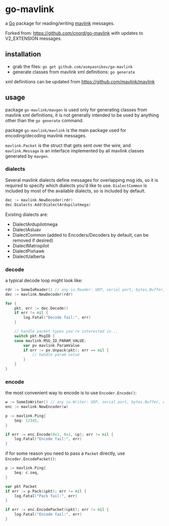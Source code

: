 # go-mavlink

a [Go](http://golang.org/) package for reading/writing [mavlink](http://qgroundcontrol.org/mavlink/start) messages.

Forked from: https://github.com/cnord/go-mavlink with updates to V2_EXTENSION messages.

## installation

* grab the files: `go get github.com/asmyasnikov/go-mavlink`
* generate classes from mavlink xml definitions: `go generate`

xml definitions can be updated from https://github.com/mavlink/mavlink

## usage

package `go-mavlink/mavgen` is used only for generating classes from mavlink xml definitions, it is not generally intended to be used by anything other than the `go generate` command.

package `go-mavlink/mavlink` is the main package used for encoding/decoding mavlink messages.

`mavlink.Packet` is the struct that gets sent over the wire, and `mavlink.Message` is an interface implemented by all mavlink classes generated by `mavgen`. 

### dialects

Several mavlink dialects define messages for overlapping msg ids, so it is required to specify which dialects you'd like to use. `DialectCommon` is included by most of the available dialects, so is included by default.

```go
dec := mavlink.NewDecoder(rdr)
dec.Dialects.Add(DialectArdupilotmega)
```

Existing dialects are:
* DialectArdupilotmega
* DialectAsluav
* DialectCommon (added to Encoders/Decoders by default, can be removed if desired)
* DialectMatrixpilot
* DialectPixhawk
* DialectUalberta

### decode

a typical decode loop might look like:

```go
rdr := SomeIoReader() // any io.Reader: UDP, serial port, bytes.Buffer, etc
dec := mavlink.NewDecoder(rdr)

for {
    pkt, err := dec.Decode()
    if err != nil {
        log.Fatal("Decode fail:", err)
    }

    // handle packet types you're interested in...
    switch pkt.MsgID {
    case mavlink.MSG_ID_PARAM_VALUE:
        var pv mavlink.ParamValue
        if err := pv.Unpack(pkt); err == nil {
            // handle param value
        }
    }
}
```

### encode

the most convenient way to encode is to use `Encoder.Encode()`:

```go
w := SomeIoWriter() // any io.Writer: UDP, serial port, bytes.Buffer, etc
enc := mavlink.NewEncoder(w)

p := mavlink.Ping{
    Seq: 12345,
}

if err := enc.Encode(0x1, 0x1, &p); err != nil {
    log.Fatal("Encode fail:", err)
}
```

if for some reason you need to pass a `Packet` directly, use `Encoder.EncodePacket()`:

```go
p := mavlink.Ping{
    Seq: c.seq,
}

var pkt Packet
if err := p.Pack(&pkt); err != nil {
    log.Fatal("Pack fail:", err)
}

if err := enc.EncodePacket(&pkt); err != nil {
    log.Fatal("Encode fail:", err)
}
```
